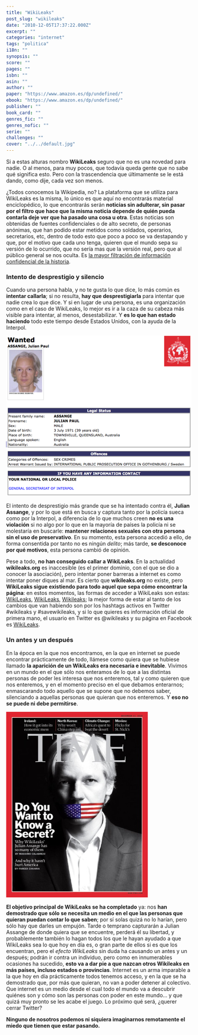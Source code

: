 ```yaml
---
title: "WikiLeaks"
post_slug: "wikileaks"
date: "2010-12-05T17:37:22.000Z"
excerpt: ""
categories: "internet"
tags: "politica"
i18n: ""
synopsis: ""
score: ""
pages: ""
isbn: ""
asin: ""
author: ""
paper: "https://www.amazon.es/dp/undefined/"
ebook: "https://www.amazon.es/dp/undefined/"
publisher: ""
book_card: ""
genres_fic: ""
genres_nofic: ""
serie: ""
challenges: ""
cover: "../../default.jpg"
---
```


Si a estas alturas nombro **WikiLeaks** seguro que no es una novedad para nadie. O al menos, para muy pocos, que todavía queda gente que no sabe qué significa esto. Pero con la trascendencia que últimamente se le está dando, como dije, cada vez son menos.

¿Todos conocemos la Wikipedia, no? La plataforma que se utiliza para WikiLeaks es la misma, lo único es que aquí no encontrarás material enciclopédico, lo que encontrarás serán **noticias sin adulterar, sin pasar por el filtro que hace que la misma noticia depende de quién pueda contarla deje ver que ha pasado una cosa u otra**. Estas noticias son obtenidas de fuentes confidenciales o de alto secreto, de personas anónimas, que han podido estar metidos como soldados, operarios, secretarios, etc, dentro de todo esto que poco a poco se va destapando y que, por el motivo que cada uno tenga, quieren que el mundo sepa su versión de lo ocurrido, que no sería mas que la versión real, pero que al público general se nos oculta. Es [la mayor filtración de información confidencial de la historia](http://www.elpais.com/articulo/internacional/mayor/filtracion/historia/deja/descubierto/secretos/politica/exterior/EE/UU/elpepuint/20101128elpepuint_25/Tes).

### Intento de desprestigio y silencio

Cuando una persona habla, y no te gusta lo que dice, lo más común es **intentar callarla**; si no resulta, **hay que desprestigiarla** para intentar que nadie crea lo que dice. Y si en lugar de una persona, es una organización como en el caso de WikiLeaks, lo mejor es ir a la caza de su cabeza más visible para intentar, al menos, desestabilizar. Y **es lo que han estado haciendo** todo este tiempo desde Estados Unidos, con la ayuda de la Interpol.

![](images/interpol-julian-assange.png "interpol-julian-assange")

El intento de desprestigio más grande que se ha intentado contra él, **Julian Assange**, y por lo que está en busca y captura tanto por la policía sueca como por la Interpol, a diferencia de lo que muchos creen **no es una violación** si no algo por lo que en la mayoría de países la policía ni se molestaría en buscarle: **mantener relaciones sexuales con otra persona sin el uso de preservativo**. En su momento, esta persona accedió a ello, de forma consentida por tanto no es ningún _delito_; más tarde, **se desconoce por qué motivos**, esta persona cambió de opinión.

Pese a todo, **no han conseguido callar a WikiLeaks**. En la actualidad **wikileaks.org** es inaccesible (es el primer dominio, con el que se dio a conocer la asociación), pero intentar poner barreras a internet es como intentar poner diques al mar. Es cierto que **wikileaks.org** no existe, pero **WikiLeaks sigue existiendo para todo aquel que sepa cómo encontrar la página**: en estos momentos, las formas de acceder a WikiLeaks son estas: [WikiLeaks](http://wikileaks.ch), [WikiLeaks](http://46.59.1.2), [Wikileaks](http://213.251.145.96); la mejor forma de estar al tanto de los cambios que van habiendo son por los hashtags activos en Twitter #wikileaks y #savewikileaks, y si lo que quieres es información oficial de primera mano, el usuario en Twitter es @wikileaks y su página en Facebook es [WikiLeaks](http://www.facebook.com/wikileaks).

### Un antes y un después

En la época en la que nos encontramos, en la que en internet se puede encontrar prácticamente de todo, llámese como quiera que se hubiese llamado **la aparición de un WikiLeaks era necesaria e inevitable**. Vivimos en un mundo en el que sólo nos enteramos de lo que a las distintas personas de poder les interesa que nos enteremos, tal y como quieren que nos enteremos, y en el momento preciso en el que debamos enterarnos; enmascarando todo aquello que se supone que no debemos saber, silenciando a aquellas personas que quieran que nos enteremos. Y **eso no se puede ni debe permitirse**.

![](images/TIME-Assange.jpg "TIME Assange")

**El objetivo principal de WikiLeaks se ha completado** ya: nos **han demostrado que sólo se necesita un medio en el que las personas que quieran puedan contar lo que saben**; por sí solas quizá no lo harían, pero sólo hay que darles un empujón. Tarde o temprano capturarán a Julian Assange de donde quiera que se encuentre, perderá él su libertad, y probablemente también lo hagan todos los que le hayan ayudado a que WikiLeaks sea lo que hoy en día es, o gran parte de ellos si es que los encuentran, pero el _efecto WikiLeaks_ sin duda ha causando un antes y un después; podrán ir contra un individuo, pero como en innumerables ocasiones ha sucedido, **esto va a dar pie a que nazcan otros Wikileaks en más países, incluso estados o provincias**. Internet es un arma imparable a la que hoy en día prácticamente todos tenemos acceso, y en la que se ha demostrado que, por más que quieran, no van a poder detener al colectivo. Que internet es un medio desde el cual todo el mundo va a descubrir quiénes son y cómo son las personas con poder en este mundo... y que quizá muy pronto se les acabe el juego. Lo próximo qué será, ¿querer cerrar Twitter?

**Ninguno de nosotros podemos ni siquiera imaginarnos remotamente el miedo que tienen que estar pasando.**
